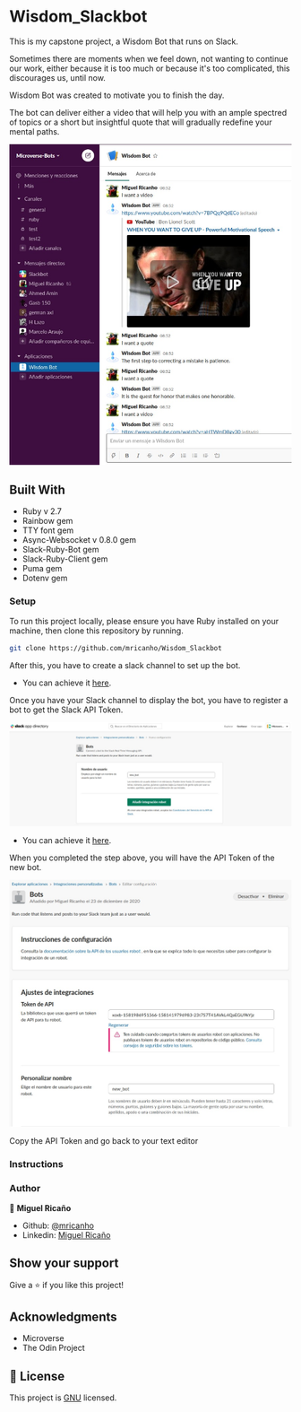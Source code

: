 # Wisdom_Slackbot
This is my capstone project, a Wisdom Bot that runs on Slack.

Sometimes there are moments when we feel down, not wanting to continue our work, either because it is too much or because it's too complicated, this discourages us, until now.

Wisdom Bot was created to motivate you to finish the day.

The bot can deliver either a video that will help you with an ample spectred of topics or a short but insightful quote that will gradually redefine your mental paths.

![screenshot](./assets/screenshot.jpeg)

## Built With

- Ruby v 2.7
- Rainbow gem
- TTY font gem
- Async-Websocket v 0.8.0 gem
- Slack-Ruby-Bot gem
- Slack-Ruby-Client gem
- Puma gem
- Dotenv gem

### Setup

To run this project locally, please ensure you have Ruby installed on your machine, then clone this repository by running.

```bash
git clone https://github.com/mricanho/Wisdom_Slackbot
```
After this, you have to create a slack channel to set up the bot.

- You can achieve it [here](https://slack.com/get-started#/create).

Once you have your Slack channel to display the bot, you have to register a bot to get the Slack API Token.

![screenshot](./assets/newbot.jpeg)

- You can achieve it [here](http://slack.com/services/new/bot).

When you completed the step above, you will have the API Token of the new bot.

![screenshot](./assets/newbot_api.jpeg)

Copy the API Token and go back to your text editor


### Instructions
### Author

👤 <b>Miguel Ricaño</b>

- Github: [@mricanho](https://github.com/mricanho)
- Linkedin: [Miguel Ricaño](https://www.linkedin.com/in/mricanho/)


## Show your support

Give a ⭐️ if you like this project!

## Acknowledgments

- Microverse
- The Odin Project

## 📝 License

This project is [GNU](LICENSE.md) licensed.